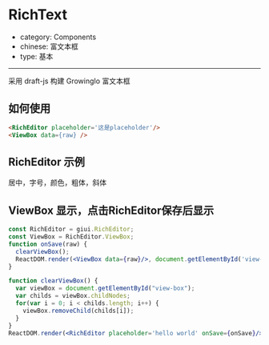 # RichText

- category: Components
- chinese: 富文本框
- type: 基本

---
<link href="//cdn.bootcss.com/font-awesome/4.6.3/css/font-awesome.min.css" rel="stylesheet">
采用 draft-js 构建 GrowingIo 富文本框

## 如何使用
```html
<RichEditor placeholder='这是placeholder'/>
<ViewBox data={raw} />
```

## RichEditor 示例
居中，字号，颜色，粗体，斜体
<div id="rich-editor"></div>


## ViewBox 显示，点击RichEditor保存后显示
<div id='view-box'></div>

`````jsx
const RichEditor = giui.RichEditor;
const ViewBox = RichEditor.ViewBox;
function onSave(raw) {
  clearViewBox();
  ReactDOM.render(<ViewBox data={raw}/>, document.getElementById('view-box'));
}

function clearViewBox() {
  var viewBox = document.getElementById("view-box");
  var childs = viewBox.childNodes;
  for(var i = 0; i < childs.length; i++) {
    viewBox.removeChild(childs[i]);
  }   
}
ReactDOM.render(<RichEditor placeholder='hello world' onSave={onSave}/>, document.getElementById('rich-editor'));
`````
